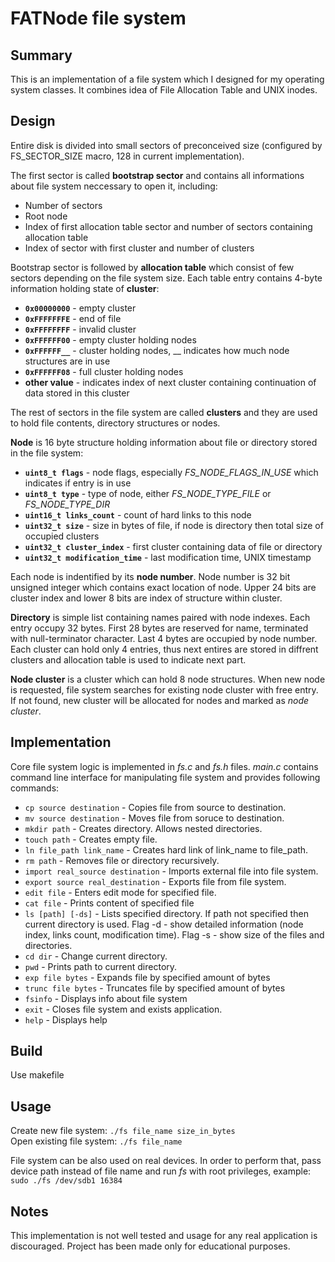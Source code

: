 # FATNode file system

## Summary
This is an implementation of a file system which I designed for my operating system classes. It combines idea of File Allocation Table and UNIX inodes.

## Design
Entire disk is divided into small sectors of preconceived size (configured by FS_SECTOR_SIZE macro, 128 in current implementation).

The first sector is called **bootstrap sector** and contains all informations about file system neccessary to open it, including:
* Number of sectors
* Root node
* Index of first allocation table sector and number of sectors containing allocation table
* Index of sector with first cluster and number of clusters

Bootstrap sector is followed by **allocation table** which consist of few sectors depending on the file system size. Each table entry contains 4-byte information holding state of **cluster**:
* **```0x00000000```** - empty cluster
* **```0xFFFFFFFE```** - end of file
* **```0xFFFFFFFF```** - invalid cluster
* **```0xFFFFFF00```** - empty cluster holding nodes
* **```0xFFFFFF__```** - cluster holding nodes, __ indicates how much node structures are in use
* **```0xFFFFFF08```** - full cluster holding nodes
* **other value** - indicates index of next cluster containing continuation of data stored in this cluster

The rest of sectors in the file system are called **clusters** and they are used to hold file contents, directory structures or nodes.

**Node** is 16 byte structure holding information about file or directory stored in the file system:
* **```uint8_t flags```** - node flags, especially *FS_NODE_FLAGS_IN_USE* which indicates if entry is in use
* **```uint8_t type```** - type of node, either *FS_NODE_TYPE_FILE* or *FS_NODE_TYPE_DIR*
* **```uint16_t links_count```** - count of hard links to this node
* **```uint32_t size```** - size in bytes of file, if node is directory then total size of occupied clusters
* **```uint32_t cluster_index```** - first cluster containing data of file or directory
* **```uint32_t modification_time```** - last modification time, UNIX timestamp

Each node is indentified by its **node number**. Node number is 32 bit unsigned integer which contains exact location of node. Upper 24 bits are cluster index and lower 8 bits are index of structure within cluster.

**Directory** is simple list containing names paired with node indexes. Each entry occupy 32 bytes. First 28 bytes are reserved for name, terminated with null-terminator character. Last 4 bytes are occupied by node number. Each cluster can hold only 4 entries, thus next entires are stored in diffrent clusters and allocation table is used to indicate next part.

**Node cluster** is a cluster which can hold 8 node structures. When new node is requested, file system searches for existing node cluster with free entry. If not found, new cluster will be allocated for nodes and marked as *node cluster*.

## Implementation
Core file system logic is implemented in *fs.c* and *fs.h* files. *main.c* contains command line interface for manipulating file system and provides following commands:
* ```cp source destination``` - Copies file from source to destination.
* ```mv source destination``` - Moves file from soruce to destination.
* ```mkdir path``` - Creates directory. Allows nested directories.
* ```touch path``` - Creates empty file.
* ```ln file_path link_name``` - Creates hard link of link_name to file_path.
* ```rm path``` - Removes file or directory recursively.
* ```import real_source destination``` - Imports external file into file system.
* ```export source real_destination``` - Exports file from file system.
* ```edit file``` - Enters edit mode for specified file.
* ```cat file``` - Prints content of specified file
* ```ls [path] [-ds]``` - Lists specified directory. If path not specified then current directory is used. Flag -d - show detailed information (node index, links count, modification time). Flag -s - show size of the files and directories.
* ```cd dir``` - Change current directory.
* ```pwd``` - Prints path to current directory.
* ```exp file bytes``` - Expands file by specified amount of bytes
* ```trunc file bytes``` - Truncates file by specified amount of bytes
* ```fsinfo``` - Displays info about file system
* ```exit``` - Closes file system and exists application.
* ```help``` - Displays help

## Build
Use makefile

## Usage
Create new file system: ```./fs file_name size_in_bytes```  
Open existing file system: ```./fs file_name```

File system can be also used on real devices. In order to perform that, pass device path instead of file name and run *fs* with root privileges, example:  
```sudo ./fs /dev/sdb1 16384```

## Notes
This implementation is not well tested and usage for any real application is discouraged. Project has been made only for educational purposes.
